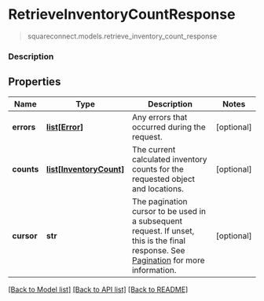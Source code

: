# RetrieveInventoryCountResponse
> squareconnect.models.retrieve_inventory_count_response

### Description



## Properties
Name | Type | Description | Notes
------------ | ------------- | ------------- | -------------
**errors** | [**list[Error]**](Error.md) | Any errors that occurred during the request. | [optional] 
**counts** | [**list[InventoryCount]**](InventoryCount.md) | The current calculated inventory counts for the requested object and locations. | [optional] 
**cursor** | **str** | The pagination cursor to be used in a subsequent request. If unset, this is the final response.  See [Pagination](/basics/api101/pagination) for more information. | [optional] 

[[Back to Model list]](../README.md#documentation-for-models) [[Back to API list]](../README.md#documentation-for-api-endpoints) [[Back to README]](../README.md)


